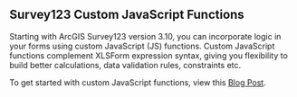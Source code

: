 ## Survey123 Custom JavaScript Functions

Starting with ArcGIS Survey123 version 3.10, you can incorporate logic in your forms using custom JavaScript (JS) functions. Custom JavaScript functions complement XLSForm expression syntax, giving you flexibility to build better calculations, data validation rules, constraints etc.

To get started with custom JavaScript functions, view this [Blog Post](https://community.esri.com/groups/survey123/blog/2020/08/07/extending-survey123-smart-forms-with-custom-js-functions).
